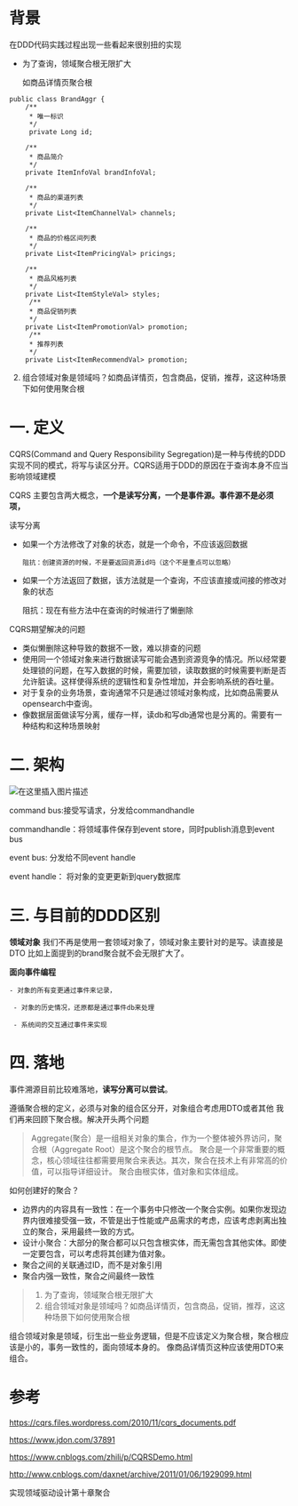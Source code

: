 # 背景
在DDD代码实践过程出现一些看起来很别扭的实现

-  为了查询，领域聚合根无限扩大

    如商品详情页聚合根

 
```
public class BrandAggr {
    /**
     * 唯一标识
     */
     private Long id;
     
    /**
     * 商品简介
     */
    private ItemInfoVal brandInfoVal;

    /**
     * 商品的渠道列表
     */
    private List<ItemChannelVal> channels;

    /**
     * 商品的价格区间列表
     */
    private List<ItemPricingVal> pricings;

    /**
     * 商品风格列表
     */
    private List<ItemStyleVal> styles;
     /**
     * 商品促销列表
     */
    private List<ItemPromotionVal> promotion;
     /**
     * 推荐列表
     */
    private List<ItemRecommendVal> promotion;
```

2.  组合领域对象是领域吗？如商品详情页，包含商品，促销，推荐，这这种场景下如何使用聚合根


# 一. 定义
CQRS(Command and Query Responsibility Segregation)是一种与传统的DDD实现不同的模式，将写与读区分开。CQRS适用于DDD的原因在于查询本身不应当影响领域建模

CQRS 主要包含两大概念，**一个是读写分离，一个是事件源。事件源不是必须项，**

读写分离

- 如果一个方法修改了对象的状态，就是一个命令，不应该返回数据

      阻抗：创建资源的时候，不是要返回资源id吗（这个不是重点可以忽略）



- 如果一个方法返回了数据，该方法就是一个查询，不应该直接或间接的修改对象的状态

     阻抗：现在有些方法中在查询的时候进行了懒删除



CQRS期望解决的问题

- 类似懒删除这种导致的数据不一致，难以排查的问题
- 使用同一个领域对象来进行数据读写可能会遇到资源竞争的情况。所以经常要处理锁的问题，在写入数据的时候，需要加锁，读取数据的时候需要判断是否允许脏读。这样使得系统的逻辑性和复杂性增加，并会影响系统的吞吐量。
- 对于复杂的业务场景，查询通常不只是通过领域对象构成，比如商品需要从opensearch中查询。
- 像数据层面做读写分离，缓存一样，读db和写db通常也是分离的。需要有一种结构和这种场景映射
# 二. 架构
![在这里插入图片描述](https://img-blog.csdnimg.cn/20190313213637175.jpg?x-oss-process=image/watermark,type_ZmFuZ3poZW5naGVpdGk,shadow_10,text_aHR0cHM6Ly9mYW5nemhhbmcuYmxvZy5jc2RuLm5ldA==,size_16,color_FFFFFF,t_70)

command bus:接受写请求，分发给commandhandle

commandhandle：将领域事件保存到event store，同时publish消息到event bus

event bus: 分发给不同event handle

event handle： 将对象的变更更新到query数据库
　

# 三. 与目前的DDD区别

**领域对象**
我们不再是使用一套领域对象了，领域对象主要针对的是写。读直接是DTO
          比如上面提到的brand聚合就不会无限扩大了。




**面向事件编程**

    - 对象的所有变更通过事件来记录，

     - 对象的历史情况，还原都是通过事件db来处理

     - 系统间的交互通过事件来实现

# 四. 落地


事件溯源目前比较难落地，**读写分离可以尝试**。


 遵循聚合根的定义，必须与对象的组合区分开，对象组合考虑用DTO或者其他
 我们再来回顾下聚合根。解决开头两个问题

> Aggregate(聚合）是一组相关对象的集合，作为一个整体被外界访问，聚合根（Aggregate Root）是这个聚合的根节点。
聚合是一个非常重要的概念，核心领域往往都需要用聚合来表达。其次，聚合在技术上有非常高的价值，可以指导详细设计。
聚合由根实体，值对象和实体组成。

如何创建好的聚合？

- 边界内的内容具有一致性：在一个事务中只修改一个聚合实例。如果你发现边界内很难接受强一致，不管是出于性能或产品需求的考虑，应该考虑剥离出独立的聚合，采用最终一致的方式。
- 设计小聚合：大部分的聚合都可以只包含根实体，而无需包含其他实体。即使一定要包含，可以考虑将其创建为值对象。
- 聚合之间的关联通过ID，而不是对象引用
- 聚合内强一致性，聚合之间最终一致性       

>1. 为了查询，领域聚合根无限扩大
>2. 组合领域对象是领域吗？如商品详情页，包含商品，促销，推荐，这这种场景下如何使用聚合根

组合领域对象是领域，衍生出一些业务逻辑，但是不应该定义为聚合根，聚合根应该是小的，事务一致性的，面向领域本身的。
像商品详情页这种应该使用DTO来组合。

# 参考
https://cqrs.files.wordpress.com/2010/11/cqrs_documents.pdf

https://www.jdon.com/37891

https://www.cnblogs.com/zhili/p/CQRSDemo.html

http://www.cnblogs.com/daxnet/archive/2011/01/06/1929099.html

实现领域驱动设计第十章聚合